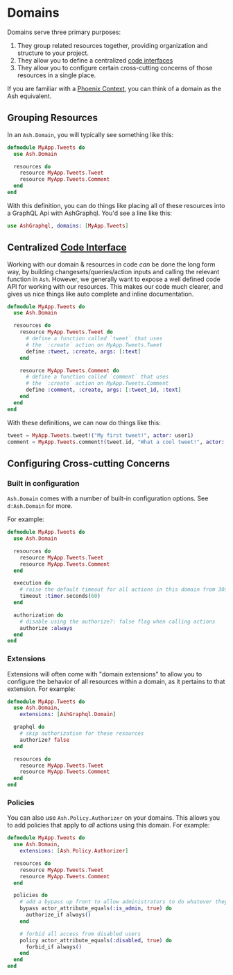 # Domains

Domains serve three primary purposes:

1. They group related resources together, providing organization and structure to your project.
2. They allow you to define a centralized [code interfaces](/documentation/topics/resources/code-interfaces.md)
3. They allow you to configure certain cross-cutting concerns of those resources in a single place.

If you are familiar with a [Phoenix Context](https://hexdocs.pm/phoenix/contexts.html), you can think of a domain as the Ash equivalent.

## Grouping Resources

In an `Ash.Domain`, you will typically see something like this:

```elixir
defmodule MyApp.Tweets do
  use Ash.Domain

  resources do
    resource MyApp.Tweets.Tweet
    resource MyApp.Tweets.Comment
  end
end
```

With this definition, you can do things like placing all of these resources into a GraphQL Api with AshGraphql. You'd see a line like this:

```elixir
use AshGraphql, domains: [MyApp.Tweets]
```

## Centralized [Code Interface](/documentation/topics/resources/code-interfaces.md)

Working with our domain & resources in code *can* be done the long form way, by building changesets/queries/action inputs and calling the relevant function in `Ash`. However, we generally want to expose a well defined code API for working with our resources. This makes our code much clearer, and gives us nice things like auto complete and inline documentation.

```elixir
defmodule MyApp.Tweets do
  use Ash.Domain

  resources do
    resource MyApp.Tweets.Tweet do
      # define a function called `tweet` that uses
      # the `:create` action on MyApp.Tweets.Tweet
      define :tweet, :create, args: [:text]
    end

    resource MyApp.Tweets.Comment do
      # define a function called `comment` that uses
      # the `:create` action on MyApp.Tweets.Comment
      define :comment, :create, args: [:tweet_id, :text]
    end
  end
end
```

With these definitions, we can now do things like this:

```elixir
tweet = MyApp.Tweets.tweet!("My first tweet!", actor: user1)
comment = MyApp.Tweets.comment!(tweet.id, "What a cool tweet!", actor: user2)
```

## Configuring Cross-cutting Concerns

### Built in configuration

`Ash.Domain` comes with a number of built-in configuration options. See `d:Ash.Domain` for more.

For example:

```elixir
defmodule MyApp.Tweets do
  use Ash.Domain

  resources do
    resource MyApp.Tweets.Tweet
    resource MyApp.Tweets.Comment
  end

  execution do
    # raise the default timeout for all actions in this domain from 30s to 60s
    timeout :timer.seconds(60)
  end

  authorization do
    # disable using the authorize?: false flag when calling actions
    authorize :always
  end
end
```

### Extensions

Extensions will often come with "domain extensions" to allow you to configure the behavior of all resources within a domain, as it pertains to that extension. For example:

```elixir
defmodule MyApp.Tweets do
  use Ash.Domain,
    extensions: [AshGraphql.Domain]

  graphql do
    # skip authorization for these resources
    authorize? false
  end

  resources do
    resource MyApp.Tweets.Tweet
    resource MyApp.Tweets.Comment
  end
end
```

### Policies

You can also use `Ash.Policy.Authorizer` on your domains. This allows you to add policies that apply to *all* actions using this domain. For example:

```elixir
defmodule MyApp.Tweets do
  use Ash.Domain,
    extensions: [Ash.Policy.Authorizer]

  resources do
    resource MyApp.Tweets.Tweet
    resource MyApp.Tweets.Comment
  end

  policies do
    # add a bypass up front to allow administrators to do whatever they want
    bypass actor_attribute_equals(:is_admin, true) do
      authorize_if always()
    end

    # forbid all access from disabled users
    policy actor_attribute_equals(:disabled, true) do
      forbid_if always()
    end
  end
end
```
